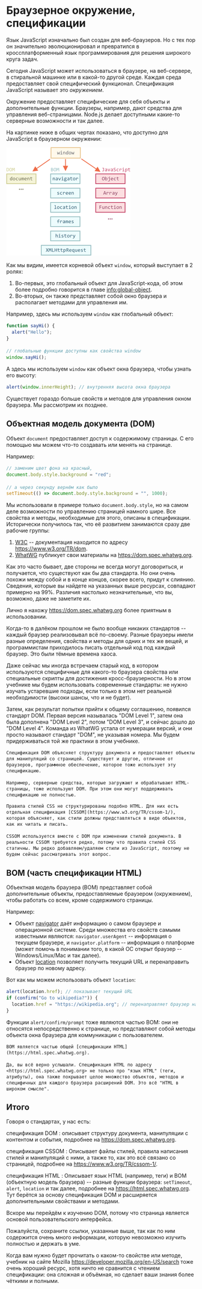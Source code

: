 # Браузерное окружение, спецификации

Язык JavaScript изначально был создан для веб-браузеров. Но с тех пор он значительно эволюционировал и превратился в кроссплатформенный язык программирования для решения широкого круга задач.

Сегодня JavaScript может использоваться в браузере, на веб-сервере, в стиральной машинке или в какой-то другой среде. Каждая среда предоставляет свой специфический функционал. Спецификация JavaScript называет это *окружением*.

Окружение предоставляет специфические для себя объекты и дополнительные функции. Браузеры, например, дают средства для управления веб-страницами. Node.js делает доступными какие-то серверные возможности и так далее.

На картинке ниже в общих чертах показано, что доступно для JavaScript в браузерном окружении:

![](windowObjects.png)

Как мы видим, имеется корневой объект `window`, который выступает в 2 ролях:

1. Во-первых, это глобальный объект для JavaScript-кода, об этом более подробно говорится в главе <info:global-object>.
2. Во-вторых, он также представляет собой окно браузера и располагает методами для управления им.

Например, здесь мы используем `window` как глобальный объект:

```js run
function sayHi() {
  alert("Hello");
}

// глобальные функции доступны как свойства window
window.sayHi();
```

А здесь мы используем `window` как объект окна браузера, чтобы узнать его высоту:

```js run
alert(window.innerHeight); // внутренняя высота окна браузера
```

Существует гораздо больше свойств и методов для управления окном браузера. Мы рассмотрим их позднее.

## Объектная модель документа (DOM)

Объект `document` предоставляет доступ к содержимому страницы. С его помощью мы можем что-то создавать или менять на странице.

Например:
```js run
// заменим цвет фона на красный,
document.body.style.background = "red";

// а через секунду вернём как было
setTimeout(() => document.body.style.background = "", 1000);
```

Мы использовали в примере только `document.body.style`, но на самом деле возможности по управлению страницей намного шире. Все свойства и методы, необходимые для этого, описаны в спецификации. Исторически получилось так, что её развитием занимаются сразу две рабочие группы:

1. [W3C](https://en.wikipedia.org/wiki/World_Wide_Web_Consortium) -- документация находится по адресу <https://www.w3.org/TR/dom>.
2. [WhatWG](https://en.wikipedia.org/wiki/WHATWG) публикует свои материалы на <https://dom.spec.whatwg.org>.

Как это часто бывает, две стороны не всегда могут договориться, и получается, что существуют как бы два стандарта. Но они очень похожи между собой и в конце концов, скорее всего, придут к слиянию. Сведения, которые вы найдете на указанных выше ресурсах, совпадают примерно на 99%. Различия настолько незначительные, что вы, возможно, даже не заметите их.

Лично я нахожу <https://dom.spec.whatwg.org> более приятным в использовании.

Когда-то в далёком прошлом не было вообще никаких стандартов -- каждый браузер реализовывал всё по-своему. Разные браузеры имели разные определения, свойства и методы для одних и тех же вещей, и программистам приходилось писать отдельный код под каждый браузер. Это были тёмные времена хаоса.

Даже сейчас мы иногда встречаем старый код, в котором используются специфичные для какого-то браузера свойства или специальные скрипты для достижения кросс-браузерности. Но в этом учебнике мы будем использовать современные стандарты: не нужно изучать устаревшие подходы, если только в этом нет реальной необходимости (высоки шансы, что и не будет).

Затем, как результат попытки прийти к общему соглашению, появился стандарт DOM. Первая версия называлась "DOM Level 1", затем она была дополнена "DOM Level 2", потом "DOM Level 3", и сейчас дошло до "DOM Level 4". Команда из WhatWG устала от нумерации версий, и они просто называют стандарт "DOM", не указывая номера. Мы будем придерживаться той же практики в этом учебнике.

```smart header="DOM не только для браузеров"
Спецификация DOM объясняет структуру документа и предоставляет объекты для манипуляций со страницей. Существует и другое, отличное от браузеров, программное обеспечение, которое тоже использует эту спецификацию.

Например, серверные средства, которые загружают и обрабатывают HTML-страницы, тоже используют DOM. При этом они могут поддерживать спецификацию не полностью.
```

```smart header="CSSOM для стилей"
Правила стилей CSS не структурированы подобно HTML. Для них есть отдельная спецификация [CSSOM](https://www.w3.org/TR/cssom-1/), которая объясняет, как стили должны представляться в виде объектов, как их читать и писать.

CSSOM используется вместе с DOM при изменении стилей документа. В реальности CSSOM требуется редко, потому что правила стилей CSS статичны. Мы редко добавляем/удаляем стили из JavaScript, поэтому не будем сейчас рассматривать этот вопрос.
```

## BOM (часть спецификации HTML)

Объектная модель браузера (BOM) представляет собой дополнительные объекты, предоставляемые браузером (окружением), чтобы работать со всем, кроме содержимого страницы.

Например:

- Объект [navigator](mdn:api/Window/navigator) даёт информацию о самом браузере и операционной системе. Среди множества его свойств самыми известными являются: `navigator.userAgent` -- информация о текущем браузере, и `navigator.platform` -- информация о платформе (может помочь в понимании того, в какой ОС открыт браузер -- Windows/Linux/Mac и так далее).
- Объект [location](mdn:api/Window/location) позволяет получить текущий URL и перенаправить браузер по новому адресу.

Вот как мы можем использовать объект `location`:

```js run
alert(location.href); // показывает текущий URL
if (confirm("Go to wikipedia?")) {
  location.href = "https://wikipedia.org"; // перенаправляет браузер на другой URL
}
```

Функции `alert/confirm/prompt` тоже являются частью BOM: они не относятся непосредственно к странице, но представляют собой методы объекта окна браузера для коммуникации с пользователем.


```smart header="Спецификация HTML"
BOM является частью общей [спецификации HTML](https://html.spec.whatwg.org).

Да, вы всё верно услышали. Спецификация HTML по адресу <https://html.spec.whatwg.org> не только про "язык HTML" (теги, атрибуты), она также покрывает целое множество объектов, методов и специфичных для каждого браузера расширений DOM. Это всё "HTML в широком смысле".
```

## Итого

Говоря о стандартах, у нас есть:

спецификация DOM
: описывает структуру документа, манипуляции с контентом и события, подробнее на <https://dom.spec.whatwg.org>.

спецификация CSSOM
: Описывает файлы стилей, правила написания стилей и манипуляций с ними, а также то, как это всё связано со страницей, подробнее на <https://www.w3.org/TR/cssom-1/>.

спецификация HTML
: Описывает язык HTML (например, теги) и BOM (объектную модель браузера) -- разные функции браузера: `setTimeout`, `alert`, `location` и так далее, подробнее на <https://html.spec.whatwg.org>. Тут берётся за основу спецификация DOM и расширяется дополнительными свойствами и методами.

Вскоре мы перейдём к изучению DOM, потому что страница является основой пользовательского интерфейса.

Пожалуйста, сохраните ссылки, указанные выше, так как по ним содержится очень много информации, которую невозможно изучить полностью и держать в уме.

Когда вам нужно будет прочитать о каком-то свойстве или методе, учебник на сайте Mozilla <https://developer.mozilla.org/en-US/search> тоже очень хороший ресурс, хотя ничто не сравнится с чтением спецификации: она сложная и объёмная, но сделает ваши знания более чёткими и полными.
